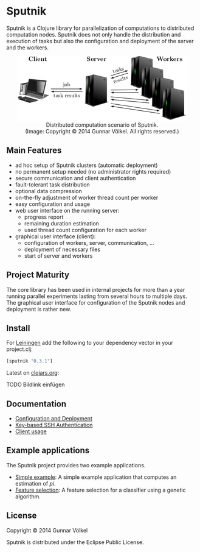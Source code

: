 # Sputnik

Sputnik is a Clojure library for parallelization of computations to distributed computation nodes.
Sputnik does not only handle the distribution and execution of tasks but also the configuration and deployment of the server and the workers.

<p align="center">
<img src="doc/images/scenario.png" alt="Distributed computation scenario of Sputnik" title="Distributed computation scenario of Sputnik" align="center" />
<br>
Distributed computation scenario of Sputnik.
<br>
(Image: Copyright © 2014 Gunnar Völkel. All rights reserved.)
</p>



## Main Features

* ad hoc setup of Sputnik clusters (automatic deployment)
* no permanent setup needed (no administrator rights required)
* secure communication and client authentication
* fault-tolerant task distribution
* optional data compression
* on-the-fly adjustment of worker thread count per worker
* easy configuration and usage
* web user interface on the running server:
  * progress report
  * remaining duration estimation
  * used thread count configuration for each worker
* graphical user interface (client):
  * configuration of workers, server, communication, ... 
  * deployment of necessary files
  * start of server and workers

## Project Maturity

The core library has been used in internal projects for more than a year running parallel experiments lasting from several hours to multiple days.
The graphical user interface for configuration of the Sputnik nodes and deployment is rather new.

## Install

For [Leiningen](http://leiningen.org) add the following to your dependency vector in your project.clj:

```clojure
[sputnik "0.3.1"]
```

Latest on [clojars.org](http://clojars.org):

TODO Bildlink einfügen

## Documentation

* [Configuration and Deployment](doc/ConfigurationDeployment.md)
* [Key-based SSH Authentication](doc/SSH.md)
* [Client usage](doc/ClientUsage.md)


## Example applications

The Sputnik project provides two example applications.

* [Simple example](example-applications/simple-example): A simple example application that computes an estimation of *pi*.
* [Feature selection](example-applications/feature-selection): A feature selection for a classifier using a genetic algorithm. 

## License

Copyright © 2014 Gunnar Völkel

Sputnik is distributed under the Eclipse Public License.
